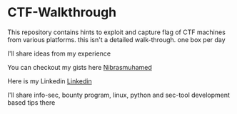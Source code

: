 # CTF-Walkthrough
This repository contains hints to exploit and capture flag of  CTF machines from various platforms. 
this isn't a detailed walk-through. 
one box per day


I'll share ideas from my experience 


You can checkout my gists here [Nibrasmuhamed](https://gist.github.com/nibrasmuhamed)

Here is my Linkedin [Linkedin](https://www.linkedin.com/in/nibras-muhammed-144721199)

I'll share info-sec, bounty program, linux, python and sec-tool development based tips there

